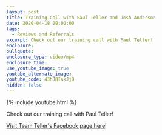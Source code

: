 ```yaml
---
layout: post
title: Training Call with Paul Teller and Josh Anderson
date: 2020-04-18 00:00:00
tags:
  - Reviews and Referrals
excerpt: Check out our training call with Paul Teller!
enclosure:
pullquote:
enclosure_type: video/mp4
enclosure_time:
use_youtube_image: true
youtube_alternate_image:
youtube_code: 43hJ8IakJjQ
hidden: false
---
```


{% include youtube.html %}

Check out our training call with Paul Teller\!

<u><a target="_blank" href="https://www.facebook.com/teamtellernashville">Visit Team Teller's Facebook page here</a></u>\!